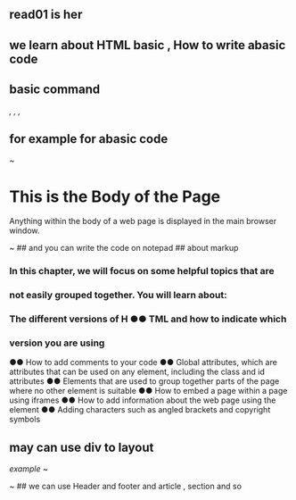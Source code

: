 ## read01 is her
## we learn about HTML basic , How to write abasic code 
## basic command
*<HTML>,</HTML>*
*<head>,</head>*
*<body>,</body>*
## for example for abasic code
~
<html>
<head>
<title>This is the Title of the Page</title>
</head>
<body>
<h1>This is the Body of the Page</h1>
<p>Anything within the body of a web page is
displayed in the main browser window.</p>
</body>
</html>
~
## and you can write the code on notepad
## about markup

### In this chapter, we will focus on some helpful topics that are
### not easily grouped together. You will learn about:
### The different versions of H ●● TML and how to indicate which
### version you are using
●● How to add comments to your code
●● Global attributes, which are attributes that can be used on
any element, including the class and id attributes
●● Elements that are used to group together parts of the page
where no other element is suitable
●● How to embed a page within a page using iframes
●● How to add information about the web page using the
<meta> element
●● Adding characters such as angled brackets and copyright
symbols
## may can use div to layout
*example*
~
<div id="page">
<div id="header">
<div id="content">
<div id="footer">
~
## we can use Header and footer and article , section and so 